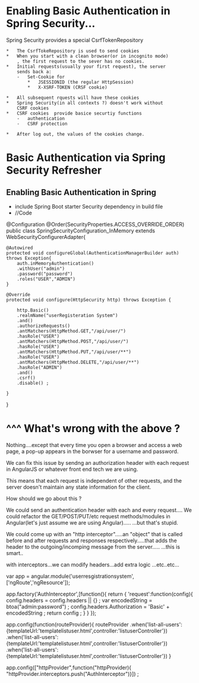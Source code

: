 Enabling Basic Authentication in Spring Security...
================================================

Spring Security provides a special CsrfTokenRepository

	*	The CsrfTokeRepository is used to send cookies
	*	When you start with a clean browser(or in incognito mode)
		, the first request to the sever has no cookies.
	*	Initial requests(usually your first request), the server
		sends back a:
		-	Set-Cookie for
			*	JSESSIONID (the regular HttpSession)
			*	X-XSRF-TOKEN (CRSF cookie)

	*	All subsequent rquests will have these cookies
	*	Spring Security(in all contexts ?) doesn't work without
		CSRF cookies
	*	CSRF cookies  provide basice securtiy functions
		-	authentication
		-	CSRF protection

	*	After log out, the values of the cookies change.




Basic Authentication via Spring Security Refresher
============================================================

Enabling Basic Authentication in Spring
---------------------------------------------------

*	include Spring Boot starter Security dependency in build file
*	//Code

@Configuration
@Order(SecurityProperties.ACCESS_OVERRIDE_ORDER)
public class SpringSecurityConfiguration_InMemory extends WebSecurityConfigurerAdapter{

	@Autowired
	protected void configureGlobal(AuthenticationManagerBuilder auth) throws Exception{
		auth.inMemoryAuthentication()
		.withUser("admin")
		.password("password")
		.roles("USER","ADMIN")
	}
	
	@Override
	protected void configure(HttpSecurity http) throws Exception {
		
		http.Basic()
		.realmName("userRegisteration System")
		.and()
		.authorizeRequests()
		.antMatchers(HttpMethod.GET,"/api/user/")
		.hasRole("USER")
		.antMatchers(HttpMethod.POST,"/api/user/")
		.hasRole("USER")
		.antMatchers(HttpMethod.PUT,"/api/user/**")
		.hasRole("USER")
		.antMatchers(HttpMethod.DELETE,"/api/user/**")
		.hasRole("ADMIN")
		.and()
		.csrf()
		.disable() ;

	}

}



^^^ What's wrong with the above ?
======================================
Nothing....except that every time you open a browser and access a web page, a pop-up
appears in the borwser for a username and password.

We can fix this issue by sendng an authorization header with each request in AngularJS
or whatever front end tech we are using.


This means that each request is independent of other requests, and the server doesn't maintain
any state information for the client.


How should we go about this ?

We could send an authentication header with each and every request....
We could refactor the GET/POST/PUT/etc request methods/modules in Angular(let's just assume
we are using Angular).....
...but that's stupid.

We could come up with an "http interceptor".....an "object" that is called before and after 
requests and responses respectively.....that adds the header to the outgoing/incomping message from  the server.....
...this is smart..


with interceptors...we can modify headers...add extra logic ...etc..etc...



var app = angular.module('userresgistrationsystem',['ngRoute','ngResource']);

app.factory('AuthInterceptor',[function(){
	return {
		'request':function(config){
			config.headers = config.headers || {} ;
			var encodedString = btoa("admin:password") ;
			config.headers.Authorization = 'Basic' + encodedString ;
			return config ;
		}
	}
});


app.config(function(routeProvider){
	routeProvider
	.when('list-all-users':{templateUrl:'templatelistuser.html',controller:'listuserController'})
	.when('list-all-users':{templateUrl:'templatelistuser.html',controller:'listuserController'})
	.when('list-all-users':{templateUrl:'templatelistuser.html',controller:'listuserController'})
}

app.config(["httpProvider",function("httpProvider){
"httpProvider.interceptors.push("AuthInterceptor")}]) ;








